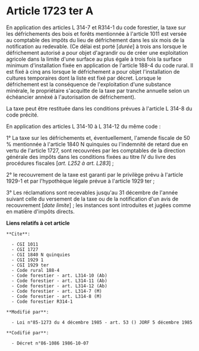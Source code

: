 # Article 1723 ter A

En application des articles L 314-7 et R314-1 du code forestier, la taxe sur les défrichements des bois et forêts mentionnée
à l'article 1011 est versée au comptable des impôts du lieu de défrichement dans les six mois de la notification au
redevable. (Ce délai est porté [*durée*] à trois ans lorsque le défrichement autorisé a pour objet d'agrandir ou de créer une
exploitation agricole dans la limite d'une surface au plus égale à trois fois la surface minimum d'installation fixée en
application de l'article 188-4 du code rural. Il est fixé à cinq ans lorsque le défrichement a pour objet l'installation de
cultures temporaires dont la liste est fixé par décret. Lorsque le défrichement est la conséquence de l'exploitation d'une
substance minérale, le propriétaire s'acquitte de la taxe par tranche annuelle selon un échéancier annèxé à l'autorisation de
défrichement).

La taxe  peut être restituée dans les conditions prévues à l'article L 314-8 du code précité.

En application des articles L 314-10 à L 314-12 du même code :

1° La taxe sur les défrichements et, éventuellement, l'amende fiscale de 50 % mentionnée à l'article 1840 N quinquies ou
l'indemnité de retard due en vertu de l'article 1727, sont recouvrées par les comptables de la direction générale des impôts
dans les conditions fixées au titre IV du livre des procédures fiscales [*art. L252 à art. L283*] ;

2° le recouvrement de la taxe est garanti par le privilège prévu à l'article 1929-1 et par l'hypothèque légale prévue à
l'article 1929 ter ;

3° Les réclamations sont recevables jusqu'au 31 décembre de l'année suivant celle du versement de la taxe ou de la
notification d'un avis de recouvrement [*date limite*] ; les instances sont introduites et jugées comme en matière d'impôts
directs.

**Liens relatifs à cet article**

	**Cite**:

	  - CGI 1011
	  - CGI 1727
	  - CGI 1840 N quinquies
	  - CGI 1929 1
	  - CGI 1929 ter
	  - Code rural 188-4
	  - Code forestier - art. L314-10 (Ab)
	  - Code forestier - art. L314-11 (Ab)
	  - Code forestier - art. L314-12 (Ab)
	  - Code forestier - art. L314-7 (M)
	  - Code forestier - art. L314-8 (M)
	  - Code forestier R314-1

	**Modifié par**:

	  - Loi n°85-1273 du 4 décembre 1985 - art. 53 () JORF 5 décembre 1985

	**Codifié par**:

	  - Décret n°86-1086 1986-10-07

